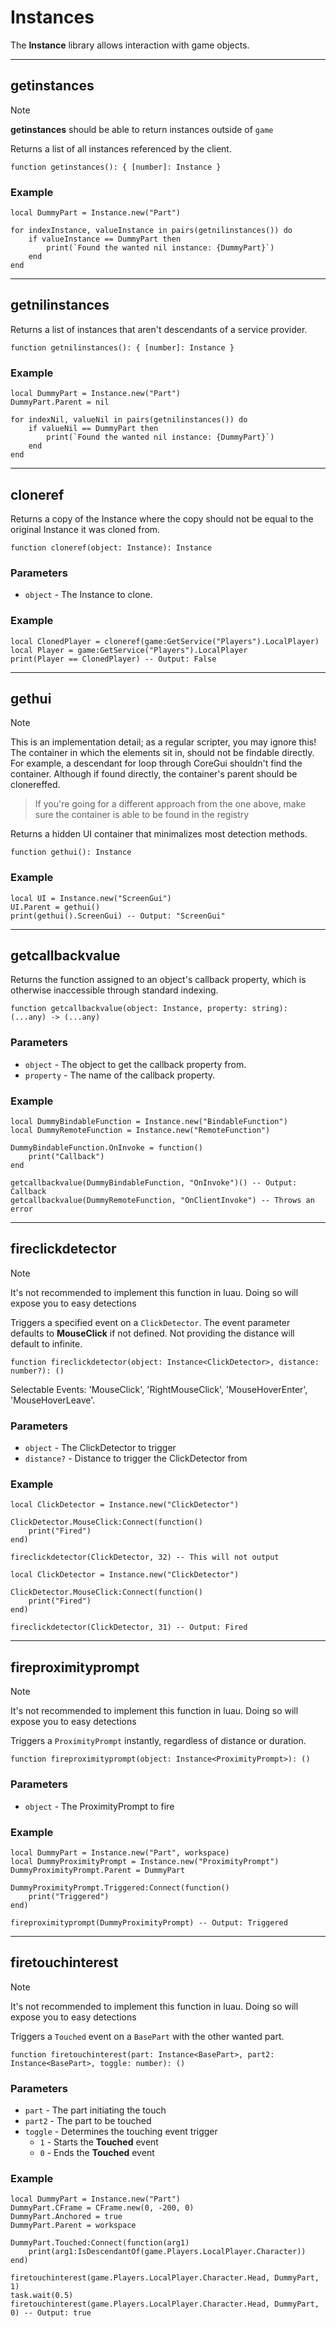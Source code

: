 # Instances

The **Instance** library allows interaction with game objects.

---

## getinstances

> [!NOTE]
> **getinstances** should be able to return instances outside of `game`

Returns a list of all instances referenced by the client.

```luau
function getinstances(): { [number]: Instance }
```

### Example

```luau
local DummyPart = Instance.new("Part")

for indexInstance, valueInstance in pairs(getnilinstances()) do
    if valueInstance == DummyPart then
        print(`Found the wanted nil instance: {DummyPart}`)
    end
end
```

---

## getnilinstances

Returns a list of instances that aren't descendants of a service provider.

```luau
function getnilinstances(): { [number]: Instance }
```

### Example

```luau
local DummyPart = Instance.new("Part")
DummyPart.Parent = nil

for indexNil, valueNil in pairs(getnilinstances()) do
    if valueNil == DummyPart then
        print(`Found the wanted nil instance: {DummyPart}`)
    end
end
```

---

## cloneref

Returns a copy of the Instance where the copy should not be equal to the original Instance it was cloned from.

```luau
function cloneref(object: Instance): Instance
```

### Parameters

- `object` - The Instance to clone.

### Example

```luau
local ClonedPlayer = cloneref(game:GetService("Players").LocalPlayer)
local Player = game:GetService("Players").LocalPlayer
print(Player == ClonedPlayer) -- Output: False
```

---

## gethui

> [!NOTE]
> This is an implementation detail; as a regular scripter, you may ignore this!
> The container in which the elements sit in, should not be findable directly. For example, a descendant for loop through CoreGui shouldn't find the container. Although if found directly, the container's parent should be clonereffed.

> If you're going for a different approach from the one above, make sure the container is able to be found in the registry

Returns a hidden UI container that minimalizes most detection methods.

```luau
function gethui(): Instance
```

### Example

```luau
local UI = Instance.new("ScreenGui")
UI.Parent = gethui()
print(gethui().ScreenGui) -- Output: "ScreenGui"
```

---

## getcallbackvalue

Returns the function assigned to an object's callback property, which is otherwise inaccessible through standard indexing.

```luau
function getcallbackvalue(object: Instance, property: string): (...any) -> (...any)
```

### Parameters

- `object` - The object to get the callback property from.
- `property` - The name of the callback property.

### Example

```luau
local DummyBindableFunction = Instance.new("BindableFunction")
local DummyRemoteFunction = Instance.new("RemoteFunction")

DummyBindableFunction.OnInvoke = function()
    print("Callback")
end

getcallbackvalue(DummyBindableFunction, "OnInvoke")() -- Output: Callback
getcallbackvalue(DummyRemoteFunction, "OnClientInvoke") -- Throws an error
```

---

## fireclickdetector

> [!NOTE]
> It's not recommended to implement this function in luau. Doing so will expose you to easy detections

Triggers a specified event on a `ClickDetector`. The event parameter defaults to **MouseClick** if not defined. Not providing the distance will default to infinite.

```luau
function fireclickdetector(object: Instance<ClickDetector>, distance: number?): ()
```

Selectable Events: 'MouseClick', 'RightMouseClick', 'MouseHoverEnter', 'MouseHoverLeave'.

### Parameters

- `object` - The ClickDetector to trigger
- `distance?` - Distance to trigger the ClickDetector from

### Example

```luau
local ClickDetector = Instance.new("ClickDetector")

ClickDetector.MouseClick:Connect(function()
    print("Fired")
end)

fireclickdetector(ClickDetector, 32) -- This will not output
```

```luau
local ClickDetector = Instance.new("ClickDetector")

ClickDetector.MouseClick:Connect(function()
    print("Fired")
end)

fireclickdetector(ClickDetector, 31) -- Output: Fired
```

---

## fireproximityprompt

> [!NOTE]
> It's not recommended to implement this function in luau. Doing so will expose you to easy detections

Triggers a `ProximityPrompt` instantly, regardless of distance or duration.

```luau
function fireproximityprompt(object: Instance<ProximityPrompt>): ()
```

### Parameters

- `object` - The ProximityPrompt to fire

### Example

```luau
local DummyPart = Instance.new("Part", workspace)
local DummyProximityPrompt = Instance.new("ProximityPrompt")
DummyProximityPrompt.Parent = DummyPart

DummyProximityPrompt.Triggered:Connect(function()
    print("Triggered")
end)

fireproximityprompt(DummyProximityPrompt) -- Output: Triggered
```

---

## firetouchinterest

> [!NOTE]
> It's not recommended to implement this function in luau. Doing so will expose you to easy detections

Triggers a `Touched` event on a `BasePart` with the other wanted part.

```luau
function firetouchinterest(part: Instance<BasePart>, part2: Instance<BasePart>, toggle: number): ()
```

### Parameters

- `part` - The part initiating the touch
- `part2` - The part to be touched
- `toggle` - Determines the touching event trigger
    - `1` - Starts the **Touched** event
    - `0` - Ends the **Touched** event

### Example

```luau
local DummyPart = Instance.new("Part")
DummyPart.CFrame = CFrame.new(0, -200, 0)
DummyPart.Anchored = true
DummyPart.Parent = workspace

DummyPart.Touched:Connect(function(arg1)
    print(arg1:IsDescendantOf(game.Players.LocalPlayer.Character))
end)

firetouchinterest(game.Players.LocalPlayer.Character.Head, DummyPart, 1)
task.wait(0.5)
firetouchinterest(game.Players.LocalPlayer.Character.Head, DummyPart, 0) -- Output: true
```
